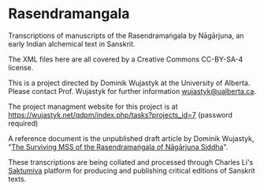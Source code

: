 # Rasendramangala

Transcriptions of manuscripts of the Rasendramaṅgala by Nāgārjuna, an early Indian alchemical text in Sanskrit.

The XML files here are all covered by a Creative Commons  CC-BY-SA-4 license.

This is a project directed by Dominik Wujastyk at the University of Alberta.  Please contact Prof. Wujastyk for further information <wujastyk@ualberta.ca>.

The project managment website for this project is at https://wujastyk.net/qdpm/index.php/tasks?projects_id=7 (password required)

A reference document is the unpublished draft article by Dominik Wujastyk, "[The Surviving MSS of the Rasendramaṅgala of Nāgārjuna Siddha](https://www.dropbox.com/s/ad37zbvmpb1jtd7/mss.tex-utf8.pdf?dl=0)".

These transcriptions are being collated and processed through Charles Li's [Saktumiva](http://saktumiva.org/start) platform for producing and publishing critical editions of Sanskrit texts.

